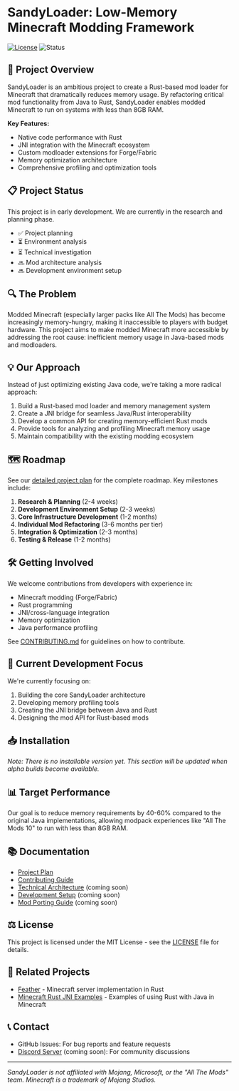 # SandyLoader: Low-Memory Minecraft Modding Framework

[![License](https://img.shields.io/badge/License-MIT-blue.svg)](LICENSE)
![Status](https://img.shields.io/badge/Status-In%20Development-yellow)

## 🚀 Project Overview

SandyLoader is an ambitious project to create a Rust-based mod loader for Minecraft that dramatically reduces memory usage. By refactoring critical mod functionality from Java to Rust, SandyLoader enables modded Minecraft to run on systems with less than 8GB RAM.

**Key Features:**

- Native code performance with Rust
- JNI integration with the Minecraft ecosystem
- Custom modloader extensions for Forge/Fabric
- Memory optimization architecture
- Comprehensive profiling and optimization tools

## 📋 Project Status

This project is in early development. We are currently in the research and planning phase.

- ✅ Project planning
- ⏳ Environment analysis
- ⏳ Technical investigation
- 🔜 Mod architecture analysis
- 🔜 Development environment setup

## 🔍 The Problem

Modded Minecraft (especially larger packs like All The Mods) has become increasingly memory-hungry, making it inaccessible to players with budget hardware. This project aims to make modded Minecraft more accessible by addressing the root cause: inefficient memory usage in Java-based mods and modloaders.

## 💡 Our Approach

Instead of just optimizing existing Java code, we're taking a more radical approach:

1. Build a Rust-based mod loader and memory management system
2. Create a JNI bridge for seamless Java/Rust interoperability
3. Develop a common API for creating memory-efficient Rust mods
4. Provide tools for analyzing and profiling Minecraft memory usage
5. Maintain compatibility with the existing modding ecosystem

## 🗺️ Roadmap

See our [detailed project plan](PROJECTPLAN.md) for the complete roadmap. Key milestones include:

1. **Research & Planning** (2-4 weeks)
2. **Development Environment Setup** (2-3 weeks)
3. **Core Infrastructure Development** (1-2 months)
4. **Individual Mod Refactoring** (3-6 months per tier)
5. **Integration & Optimization** (2-3 months)
6. **Testing & Release** (1-2 months)

## 🛠️ Getting Involved

We welcome contributions from developers with experience in:

- Minecraft modding (Forge/Fabric)
- Rust programming
- JNI/cross-language integration
- Memory optimization
- Java performance profiling

See [CONTRIBUTING.md](CONTRIBUTING.md) for guidelines on how to contribute.

## 🧪 Current Development Focus

We're currently focusing on:

1. Building the core SandyLoader architecture
2. Developing memory profiling tools
3. Creating the JNI bridge between Java and Rust
4. Designing the mod API for Rust-based mods

## 📥 Installation

*Note: There is no installable version yet. This section will be updated when alpha builds become available.*

## 📊 Target Performance

Our goal is to reduce memory requirements by 40-60% compared to the original Java implementations, allowing modpack experiences like "All The Mods 10" to run with less than 8GB RAM.

## 📚 Documentation

- [Project Plan](PROJECTPLAN.md)
- [Contributing Guide](CONTRIBUTING.md)
- [Technical Architecture](docs/ARCHITECTURE.md) (coming soon)
- [Development Setup](docs/DEVSETUP.md) (coming soon)
- [Mod Porting Guide](docs/MODPORTING.md) (coming soon)

## ⚖️ License

This project is licensed under the MIT License - see the [LICENSE](LICENSE) file for details.

## 🔗 Related Projects

- [Feather](https://github.com/feather-rs/feather) - Minecraft server implementation in Rust
- [Minecraft Rust JNI Examples](https://github.com/minecraft-rs/rust-jni-examples) - Examples of using Rust with Java in Minecraft

## 📞 Contact

- GitHub Issues: For bug reports and feature requests
- [Discord Server](https://discord.gg/sandyLoader) (coming soon): For community discussions

---

*SandyLoader is not affiliated with Mojang, Microsoft, or the "All The Mods" team. Minecraft is a trademark of Mojang Studios.*

